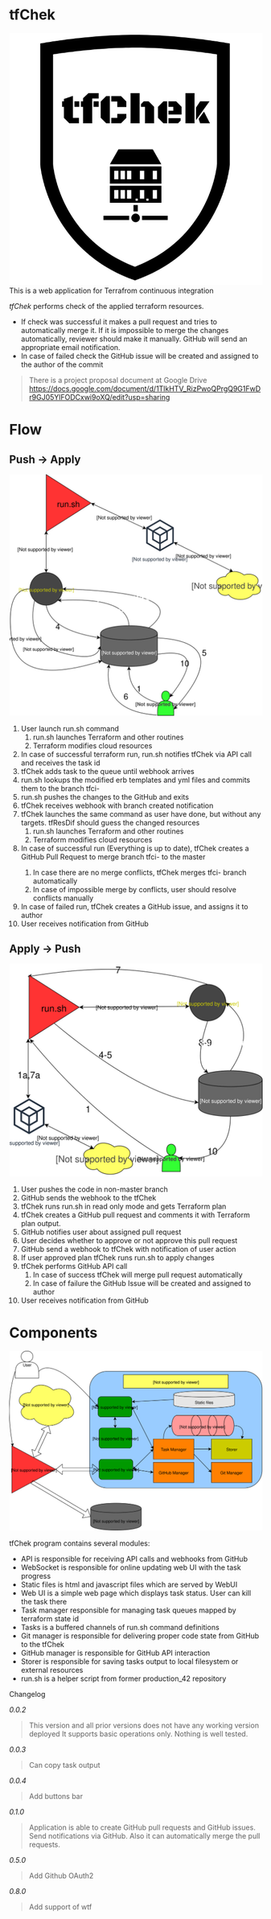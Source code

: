 tfChek
======
![logo](static/pictures/tfChek_logo.png)
This is a web application for Terrafrom continuous integration

_*tfChek*_ performs check of the applied terraform resources.
 * If check was successful it makes a pull request and tries to automatically merge it. 
 If it is impossible to merge the changes automatically, reviewer should make it manually. 
 GitHub will send an appropriate email notification.
 * In case of failed check the GitHub issue will be created and assigned to the author of the commit

> There is a project proposal document at Google Drive https://docs.google.com/document/d/1TlkHTV_RizPwoQPrgQ9G1FwDr9GJ05YlFODCxwi9oXQ/edit?usp=sharing

Flow
====
Push -> Apply
-------------

![push -> apply](tfChek_push_apply_no_text.svg)

1. User launch run.sh command
    1. run.sh launches Terraform and other routines
    2. Terraform modifies cloud resources
2. In case of successful terraform run, run.sh notifies tfChek via API call and receives the task id
3. tfChek adds task to the queue until webhook arrives
4. run.sh lookups the modified erb templates and yml files and commits them to the branch tfci-<task id>
5. run.sh pushes the changes to the GitHub and exits
6. tfChek receives webhook with branch created notification
7. tfChek launches the same command as user have done, but without any targets. tfResDif should guess the changed resources
    1. run.sh launches Terraform and other routines    
    2. Terraform modifies cloud resources
8. In case of successful run (Everything is up to date), tfChek creates a GitHub Pull Request to merge branch tfci-<task id> to the master
    1. In case there are no merge conflicts, tfChek merges tfci-<task id> branch automatically
    2. In case of impossible merge by conflicts, user should resolve conflicts manually
9. In case of failed run, tfChek creates a GitHub issue, and assigns it to author
10. User receives notification from GitHub


Apply -> Push
-------------

![apply -> push](tfChek_apply_push_no_text.svg)

1. User pushes the code in non-master branch
2. GitHub sends the webhook to the tfChek
3. tfChek runs run.sh in read only mode and gets Terraform plan
4. tfChek creates a GitHub pull request and comments it with Terraform plan output. 
5. GitHub notifies user about assigned pull request
6. User decides whether to approve or not approve this pull request
7. GitHub send a webhook to tfChek with notification of user action
8. If user approved plan tfChek runs run.sh to apply changes
9. tfChek performs GitHub API call
    1. In case of success tfChek will merge pull request automatically
    2. In case of failure the GitHub Issue will be created and assigned to author
10. User receives notification from GitHub

Components
==========
![structure](tfChek_structure.svg)

tfChek program contains several modules:
* API is responsible for receiving API calls and webhooks from GitHub
* WebSocket is responsible for online updating web UI with the task progress
* Static files is html and javascript files which are served by WebUI
* Web UI is a simple web page which displays task status. User can kill the task there
* Task manager responsible for managing task queues mapped by terraform state id
* Tasks is a buffered channels of run.sh command definitions
* Git manager is responsible for delivering proper code state from GitHub to the tfChek
* GitHub manager is responsible for GitHub API interaction
* Storer is responsible for saving tasks output to local filesystem or external resources
* run.sh is a helper script from former production_42 repository 

Changelog

*0.0.2*
>This version and all prior versions does not have any working version deployed
 It supports basic operations only. Nothing is well tested.

*0.0.3*
> Can copy task output

*0.0.4*
> Add buttons bar

*0.1.0*
> Application is able to create GitHub pull requests and GitHub issues. Send notifications via GitHub. Also it can automatically merge the pull requests.

*0.5.0*
> Add Github OAuth2 

*0.8.0*
> Add support of wtf
